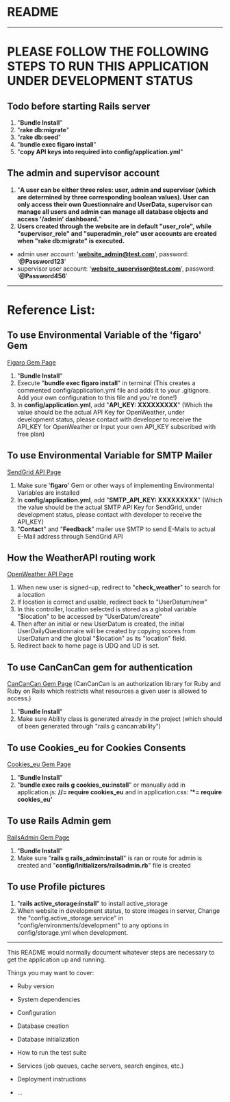 # README

-----------------------------------------------------------------------------
# **PLEASE FOLLOW THE FOLLOWING STEPS TO RUN THIS APPLICATION UNDER DEVELOPMENT STATUS**

## **Todo before starting Rails server**
1. "**Bundle Install**"
2. "**rake db:migrate**"
3. "**rake db:seed**"
4. "**bundle exec figaro install**"
5. "**copy API keys into required into config/application.yml**"

## **The admin and supervisor account**
1. "**A user can be either three roles: user, admin and supervisor (which are determined by three corresponding boolean values). User can only access their own Questionnaire and UserData, supervisor can manage all users and admin can manage all database objects and access '/admin' dashboard.**"
2. **Users created through the website are in default "user_role", while "supervisor_role" and "superadmin_role" user accounts are created when "rake db:migrate" is executed.**
- admin user account: '**website_admin@test.com**', password: '**@Password123**'
- supervisor user account: '**website_supervisor@test.com**', password: '**@Password456**'
-----------------------------------------------------------------------------

# **Reference List:**
## **To use Environmental Variable of the 'figaro' Gem**
[Figaro Gem Page](https://github.com/laserlemon/figaro)
1. "**Bundle Install**" 
2. Execute "**bundle exec figaro install**" in terminal
(This creates a commented config/application.yml file and adds it to your .gitignore. Add your own configuration to this file and you're done!)
3. In **config/application.yml**, add "**API_KEY: XXXXXXXXX**" (Which the value should be the actual API Key for OpenWeather, under development status, please contact with developer to receive the API_KEY for OpenWeather or Input your own API_KEY subscribed with free plan)

## **To use Environmental Variable for SMTP Mailer**
[SendGrid API Page](https://sendgrid.com/)
1. Make sure '**figaro**' Gem or other ways of implementing Environmental Variables are installed
2. In **config/application.yml**, add "**SMTP_API_KEY: XXXXXXXXX**" (Which the value should be the actual SMTP API Key for SendGrid, under development status, please contact with developer to receive the API_KEY)
3. "**Contact**" and "**Feedback**" mailer use SMTP to send E-Mails to actual E-Mail address through SendGrid API

## **How the WeatherAPI routing work**
[OpenWeather API Page](https://openweathermap.org/)
1. When new user is signed-up, redirect to "**check_weather**" to search for a location
2. If location is correct and usable, redirect back to "UserDatum/new"
3. In this controller, location selected is stored as a global variable "$location" to be accessed by "UserDatum/create"
4. Then after an initial or new UserDatum is created, the initial UserDailyQuestionnaire will be created
by copying scores from UserDatum and the global "$location" as its "location" field.
5. Redirect back to home page is UDQ and UD is set.

## **To use CanCanCan gem for authentication**
[CanCanCan Gem Page](https://github.com/CanCanCommunity/cancancan)
(CanCanCan is an authorization library for Ruby and Ruby on Rails which restricts what resources a given user is allowed to access.)
1. "**Bundle Install**"
2. Make sure Ability class is generated already in the project (which should of been generated through "rails g cancan:ability")

## **To use Cookies_eu for Cookies Consents**
[Cookies_eu Gem Page](https://github.com/infinum/cookies_eu)
1. "**Bundle Install**"
2. "**bundle exec rails g cookies_eu:install**" or manually add in application.js:
**//= require cookies_eu**
and in application.css:
**'*= require cookies_eu'**

## **To use Rails Admin gem**
[RailsAdmin Gem Page](https://github.com/sferik/rails_admin)
1. "**Bundle Install**"
2. Make sure "**rails g rails_admin:install**" is ran or route for admin is created and "**config/Initializers/railsadmin.rb**" file is created

## **To use Profile pictures**
1. "**rails active_storage:install**" to install active_storage
2. When website in development status, to store images in server, Change the "config.active_storage.service" in "config/environments/development" to any options in config/storage.yml when development.
-----------------------------------------------------------------------------
This README would normally document whatever steps are necessary to get the
application up and running.

Things you may want to cover:

* Ruby version

* System dependencies

* Configuration

* Database creation

* Database initialization

* How to run the test suite

* Services (job queues, cache servers, search engines, etc.)

* Deployment instructions

* ...
